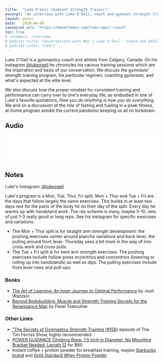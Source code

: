 ```yaml
---
title:  "Luke O'Geil (Gymnast Strength Trainer)"
excerpt: "An interview with Luke O'Geil, coach and gymnast strength trainer"
layout: posts
date:   2020-04-09
canonical_url: "https://maxefremov.com/luke-ogeil-coach"
toc: True
# category: interview
# podcast-title: Conversations with Max | Luke O'Geil - Coach and Athlete
# podcast-color: 7c93c7
---
```


Luke O'Geil is a gymnastics coach and athlete from Calgary, Canada. On his Instagram [@lukeogeil](https://www.instagram.com/lukeogeil/) he chronicles his various training sessions which are the inspiration and basis of our conservation. We discuss the gymnasts' strength training program, his particular regimen, coaching gymnasts, and what's expected at the elite level.

We also discuss how the proper mindset for consistent training and performance can carry over to one's everyday life, as embodied in one of Luke's favorite quotations, *How you do anything is how you do everything*. We end on a discussion of the role of fasting and fueling in a peak fitness, at-home program amidst the current pandemic keeping us all on lockdown.

## Audio

<iframe style="border: none" src="//html5-player.libsyn.com/embed/episode/id/13922423/height/90/theme/custom/thumbnail/yes/direction/backward/render-playlist/no/custom-color/7c93c7/" height="90" width="100%" scrolling="no"  allowfullscreen webkitallowfullscreen mozallowfullscreen oallowfullscreen msallowfullscreen></iframe>

## Notes

Luke's instagram: [@lukeogeil](https://www.instagram.com/lukeogeil/)

Luke's program is a Mon, Tue, Thur, Fri split. Mon + Thur and Tue + Fri are the days that follow largely the same exercises. This builds in at least two days rest for the parts of the body hit on their day of the split. Every day he warms up with handstand work. The rep scheme is many, maybe 5-10, sets of just 1-3 really good or long reps. See his instagram for specific exercises and variations.

- The Mon + Thur split is for straight arm strength development: the pushing exercises center around planche variations and back lever, the pulling around front lever. Thursday sees a bit more in the way of iron cross work and cross pulls.
- The Tue + Fri split is for bent arm strength exercises. The pushing exercises include hollow press eccentrics and concentrics (lowering or rolling up into handstands) as well as dips. The pulling exercises include front lever rows and pull-ups.

### Books

- [The Art of Learning: An Inner Journey to Optimal Performance](https://amzn.to/34qn9Ti) by Josh Waitzkin
- [Beyond Bodybuilding: Muscle and Strength Training Secrets for the Renaissance Man](https://amzn.to/2UXMZL7) by Pavel Tsatouline

### Other Links

- ["The Secrets of Gymnastics Strength Training (#158)](https://tim.blog/2016/05/09/the-secrets-of-gymnastic-strength-training/) episode of The Tim Ferriss Show, highly recommended
- [POWER GUIDANCE Climbing Rope, 1.5 Inch in Diameter, No Mounting Bracket Needed, Length 12](https://amzn.to/39X0fni) for $60
- Instant coffee + protein powder for breakfast training, maybe [Starbucks brand](https://amzn.to/2Vc2E8u) and [Gold Standard Whey Protein Powder](https://amzn.to/2VeGOBj)
